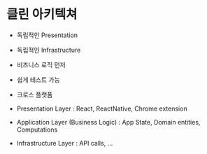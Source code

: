 # 클린 아키텍쳐

- 독립적인 Presentation
- 독립적인 Infrastructure
- 비즈니스 로직 먼저
- 쉽게 테스트 가능
- 크로스 플랫폼

- Presentation Layer : React, ReactNative, Chrome extension
- Application Layer (Business Logic) : App State, Domain entities, Computations
- Infrastructure Layer : API calls, ...
